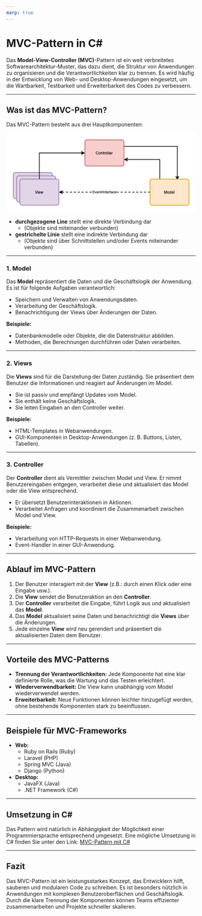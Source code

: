 ```yaml
---
marp: true
---
```

# MVC-Pattern in C#

Das **Model-View-Controller (MVC)**-Pattern ist ein weit verbreitetes Softwarearchitektur-Muster, das dazu dient, die Struktur von Anwendungen zu organisieren und die Verantwortlichkeiten klar zu trennen. Es wird häufig in der Entwicklung von Web- und Desktop-Anwendungen eingesetzt, um die Wartbarkeit, Testbarkeit und Erweiterbarkeit des Codes zu verbessern.

---

## Was ist das MVC-Pattern?

Das MVC-Pattern besteht aus drei Hauptkomponenten:

![Skizze](img/mvcpattern.png)

* **durchgezogene Line** stellt eine direkte Verbindung dar
  * (Objekte sind miteinander verbunden)
* **gestrichelte Linie** stellt eine indirekte Verbindung dar
  * (Objekte sind über Schnittstellen und/oder Events miteinander verbunden)

---

### 1. Model

Das **Model** repräsentiert die Daten und die Geschäftslogik der Anwendung. Es ist für folgende Aufgaben verantwortlich:

* Speichern und Verwalten von Anwendungsdaten.
* Verarbeitung der Geschäftslogik.
* Benachrichtigung der Views über Änderungen der Daten.

**Beispiele:**

* Datenbankmodelle oder Objekte, die die Datenstruktur abbilden.
* Methoden, die Berechnungen durchführen oder Daten verarbeiten.

---

### 2. Views

Die **Views** sind für die Darstellung der Daten zuständig. Sie präsentiert dem Benutzer die Informationen und reagiert auf Änderungen im Model.

* Sie ist passiv und empfängt Updates vom Model.
* Sie enthält keine Geschäftslogik.
* Sie leiten Eingaben an den Controller weiter.

**Beispiele:**

* HTML-Templates in Webanwendungen.
* GUI-Komponenten in Desktop-Anwendungen (z. B. Buttons, Listen, Tabellen).

---

### 3. Controller

Der **Controller** dient als Vermittler zwischen Model und View. Er nimmt Benutzereingaben entgegen, verarbeitet diese und aktualisiert das Model oder die View entsprechend.

* Er übersetzt Benutzerinteraktionen in Aktionen.
* Verarbeitet Anfragen und koordiniert die Zusammenarbeit zwischen Model und View.

**Beispiele:**

* Verarbeitung von HTTP-Requests in einer Webanwendung.
* Event-Handler in einer GUI-Anwendung.

---

## Ablauf im MVC-Pattern

1. Der Benutzer interagiert mit der **View** (z.B.: durch einen Klick oder eine Eingabe usw.).
2. Die **View** sendet die Benutzeraktion an den **Controller**.
3. Der **Controller** verarbeitet die Eingabe, führt Logik aus und aktualisiert das **Model**.
4. Das **Model** aktualisiert seine Daten und benachrichtigt die **Views** über die Änderungen.
5. Jede einzelne **View** wird neu gerendert und präsentiert die aktualisierten Daten dem Benutzer.

---

## Vorteile des MVC-Patterns

* **Trennung der Verantwortlichkeiten:** Jede Komponente hat eine klar definierte Rolle, was die Wartung und das Testen erleichtert.
* **Wiederverwendbarkeit:** Die View kann unabhängig vom Model wiederverwendet werden.
* **Erweiterbarkeit:** Neue Funktionen können leichter hinzugefügt werden, ohne bestehende Komponenten stark zu beeinflussen.

---

## Beispiele für MVC-Frameworks

* **Web:**
  * Ruby on Rails (Ruby)
  * Laravel (PHP)
  * Spring MVC (Java)
  * Django (Python)
* **Desktop:**
  * JavaFX (Java)
  * .NET Framework (C#)

---

## Umsetzung in C#

Das Pattern wird natürlich in Abhängigkeit der Möglichkeit einer Programmiersprache entsprechend umgesetzt. Eine mögliche Umsetzung in C# finden Sie unter den Link: [MVC-Pattern mit C#](https://github.com/leoggehrer/MVCPattern)

---

## Fazit

Das MVC-Pattern ist ein leistungsstarkes Konzept, das Entwicklern hilft, sauberen und modularen Code zu schreiben. Es ist besonders nützlich in Anwendungen mit komplexen Benutzeroberflächen und Geschäftslogik. Durch die klare Trennung der Komponenten können Teams effizienter zusammenarbeiten und Projekte schneller skalieren.
